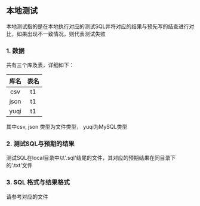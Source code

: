 



## 本地测试

本地测试指的是在本地执行对应的测试SQL并将对应的结果与预先写的结查进行对比，如果出现不一致情况，则代表测试失败



### 1. 数据

共有三个库及表，详细如下：

| 库名 | 表名 |
| :--: | :--: |
| csv  |  t1  |
| json |  t1  |
| yuqi |  t1  |



其中csv, json 类型为文件类型， yuqi为MySQL类型



### 2. 测试SQL与预期的结果

测试SQL在local目录中以'.sql'结尾的文件，其对应的预期结果在同目录下的'.txt'文件



### 3. SQL 格式与结果格式

请参考对应的文件







